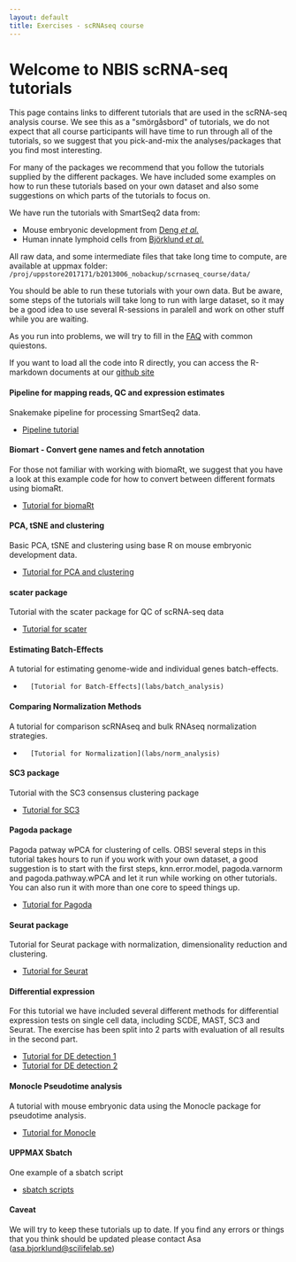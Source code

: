 ```yaml
---
layout: default
title: Exercises - scRNAseq course
---
```


# Welcome to NBIS scRNA-seq tutorials

This page contains links to different tutorials that are used in the scRNA-seq analysis course. We see this as a "smörgåsbord" of tutorials, we do not expect that all course participants will have time to run through all of the tutorials, so we suggest that you pick-and-mix the analyses/packages that you find most interesting. 

For many of the packages we recommend that you follow the tutorials supplied by the different packages. We have included some examples on how to run these tutorials based on your own dataset and also some suggestions on which parts of the tutorials to focus on. 

We have run the tutorials with SmartSeq2 data from:

* Mouse embryonic development from [Deng *et al.*](http://science.sciencemag.org/content/343/6167/193.long) 
* Human innate lymphoid cells from [Björklund *et al.*](https://www.nature.com/articles/ni.3368)

All raw data, and some intermediate files that take long time to compute, are available at uppmax folder: `/proj/uppstore2017171/b2013006_nobackup/scrnaseq_course/data/`

You should be able to run these tutorials with your own data. But be aware, some steps of the tutorials will take long to run with large dataset, so it may be a good idea to use several R-sessions in paralell and work on other stuff while you are waiting. 

As you run into problems, we will try to fill in the [FAQ](FAQ) with common quiestons.

If you want to load all the code into R directly, you can access the R-markdown documents at our [github site](https://github.com/NBISweden/workshop-scRNAseq/tree/master/labs)

#### Pipeline for mapping reads, QC and expression estimates

Snakemake pipeline for processing SmartSeq2 data.

*	[Pipeline tutorial](labs/Pipeline_exercise) 

#### Biomart - Convert gene names and fetch annotation

For those not familiar with working with biomaRt, we suggest that you have a look at this example code for how to convert between different formats using biomaRt. 
 
*	[Tutorial for biomaRt](labs/biomart) 

#### PCA, tSNE and clustering

Basic PCA, tSNE and clustering using base R on mouse embryonic development data.

*	[Tutorial for PCA and clustering](labs/PCA_and_clustering)

#### scater package

Tutorial with the scater package for QC of scRNA-seq data

*	[Tutorial for scater](labs/scater_ilc)


#### Estimating Batch-Effects

A tutorial for estimating genome-wide and individual genes batch-effects.

*       [Tutorial for Batch-Effects](labs/batch_analysis)

#### Comparing Normalization Methods

A tutorial for comparison scRNAseq and bulk RNAseq normalization strategies.

*       [Tutorial for Normalization](labs/norm_analysis)


#### SC3 package

Tutorial with the SC3 consensus clustering package

*	[Tutorial for SC3](labs/sc3_ilc)

#### Pagoda package

Pagoda patway wPCA for clustering of cells. OBS! several steps in this tutorial takes hours to run if you work with your own dataset, a good suggestion is to start with the first steps, knn.error.model, pagoda.varnorm and pagoda.pathway.wPCA and let it run while working on other tutorials. You can also run it with more than one core to speed things up.
 
*	[Tutorial for Pagoda](labs/pagoda_ilc)

#### Seurat package

Tutorial for Seurat package with normalization, dimensionality reduction and clustering.

*	[Tutorial for Seurat](labs/seurat_analysis)

#### Differential expression

For this tutorial we have included several different methods for differential expression tests on single cell data, including SCDE, MAST, SC3 and Seurat. The exercise has been split into 2 parts with evaluation of all results in the second part. 

*	[Tutorial for DE detection 1](labs/Differential_gene_expression)
*	[Tutorial for DE detection 2](labs/Differential_gene_expression_part2)

#### Monocle Pseudotime analysis

A tutorial with mouse embryonic data using the Monocle package for pseudotime analysis.

*	[Tutorial for Monocle](labs/monocle_analysis)   

#### UPPMAX Sbatch
 
One example of a sbatch script
 
*	[sbatch scripts](labs/sbatchScript)   
 
#### Caveat

We will try to keep these tutorials up to date. If you find any errors or things that you think should be updated please contact Asa (asa.bjorklund@scilifelab.se) 
  		
